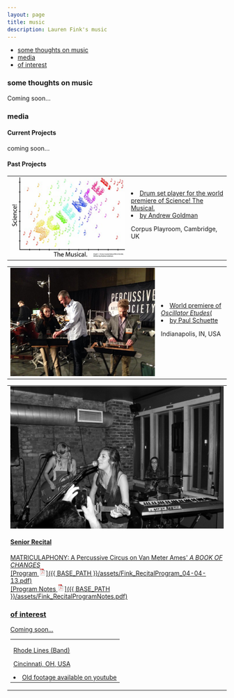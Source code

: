 ```yaml
---
layout: page
title: music
description: Lauren Fink's music
---
```


<div class="navbar">
    <div class="navbar-inner">
        <ul class="nav">
            <li><a href="#philosophy">some thoughts on music</a></li>
            <li><a href="#audio">media</a></li>
            <li><a href="#others">of interest</a></li>
        </ul>
    </div>
</div>


### <a name="philosophy"></a>some thoughts on music
Coming soon...

### <a name="audio"></a>media

#### Current Projects
coming soon...

#### Past Projects 

<table class="wide">
<tr>
  <td class="left">
    <a href="pages/publpics/sciMus2.html">
      <img src="assets/publpics/sciMus2.png" alt="Science! The Musical. graph" title="Science! The Musical. graph"/>
  <td class="right">
    <li><a href="http://www.mus.cam.ac.uk/news/feature-pieces/science-the-musical">Drum set player for the world premiere of Science! The Musical.</a></li>
    <li><a href="http://heymancenter.org/people/andrew-goldman/">by Andrew Goldman</a></li>
    <p>Corpus Playroom, Cambridge, UK</p>
  </td>
<tr>


<table class="wide">
<tr>
  <td class="left">
    <a href="pages/publpics/osc2.html">
      <img src="assets/publpics/osc2.png" alt="Prepping for performance of Oscillator Etudes" title="Prepping for performance of Oscillator Etudes"/>
  <td class="right">
    <li><a href="http://www.paulschuette.com/music/">World premiere of <i>Oscillator Etudes</i>(</a></li>
    <li><a href="http://www.paulschuette.com/">by Paul Schuette</a></li>
		<p>Indianapolis, IN, USA</p>
  </td>
<tr>


<table class="wide">
<tr>
  <td class="left">
    <a href="pages/publpics/rhodeLines.html">
      <img src="assets/publpics/rhodeLines.png" alt="Playing a show" title="Playing a show"/>

<table class="wide">
<tr>
  <td class="right">
    <p>Rhode Lines (Band)</p>
		<p>Cincinnati, OH, USA</p> 
    <li><a href="https://www.youtube.com/watch?v=zS67TM2L1KE">Old footage available on youtube</a></li>
  </td>
<tr>


#### Senior Recital
MATRICULAPHONY: A Percussive Circus on Van Meter Ames' *A BOOK OF CHANGES*  
[Program ![Program as pdf](icons16/pdf-icon.png)]({{ BASE_PATH }}/assets/Fink_RecitalProgram_04-04-13.pdf)   
[Program Notes ![Notes as pdf](icons16/pdf-icon.png)]({{ BASE_PATH }}/assets/Fink_RecitalProgramNotes.pdf) 


### <a name="others"></a>of interest
Coming soon...
